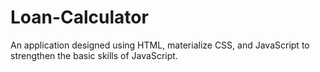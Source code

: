 # Loan-Calculator
An application designed using HTML, materialize CSS, and JavaScript to strengthen the basic skills of JavaScript.
